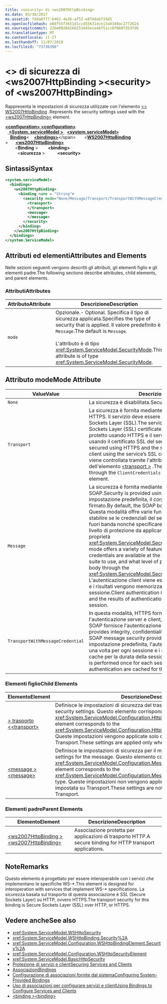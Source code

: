 ```yaml
---
title: <security> di <ws2007HttpBinding>
ms.date: 03/30/2017
ms.assetid: fdda0ff7-b462-4e26-af52-e87ddab71945
ms.openlocfilehash: e88f55f3651d1ccd55631dce13a0349ac2772624
ms.sourcegitcommit: 22be09204266253d45ece46f51cc6f080f2b3fd6
ms.translationtype: MT
ms.contentlocale: it-IT
ms.lasthandoff: 11/07/2019
ms.locfileid: "73736398"
---
```

# <a name="security-of-ws2007httpbinding"></a><span data-ttu-id="ee2df-102">\<> di sicurezza di \<ws2007HttpBinding ></span><span class="sxs-lookup"><span data-stu-id="ee2df-102">\<security> of \<ws2007HttpBinding></span></span>
<span data-ttu-id="ee2df-103">Rappresenta le impostazioni di sicurezza utilizzate con l'elemento [\<> WS2007HttpBinding](ws2007httpbinding.md) .</span><span class="sxs-lookup"><span data-stu-id="ee2df-103">Represents the security settings used with the [\<ws2007HttpBinding>](ws2007httpbinding.md) element.</span></span>  
  
<span data-ttu-id="ee2df-104">[ **\<configuration>** ](../configuration-element.md)</span><span class="sxs-lookup"><span data-stu-id="ee2df-104">[**\<configuration>**](../configuration-element.md)</span></span>\
<span data-ttu-id="ee2df-105">&nbsp;&nbsp;[ **\<System. serviceModel >** ](system-servicemodel.md)</span><span class="sxs-lookup"><span data-stu-id="ee2df-105">&nbsp;&nbsp;[**\<system.serviceModel>**](system-servicemodel.md)</span></span>\
<span data-ttu-id="ee2df-106">&nbsp;&nbsp;&nbsp;&nbsp;[**Binding**](bindings.md)\<</span><span class="sxs-lookup"><span data-stu-id="ee2df-106">&nbsp;&nbsp;&nbsp;&nbsp;[**\<bindings>**](bindings.md)\</span></span>
<span data-ttu-id="ee2df-107">&nbsp;&nbsp;&nbsp;&nbsp;&nbsp;&nbsp;\<[**WS2007HttpBinding**](ws2007httpbinding.md) ></span><span class="sxs-lookup"><span data-stu-id="ee2df-107">&nbsp;&nbsp;&nbsp;&nbsp;&nbsp;&nbsp;[**\<ws2007HttpBinding>**](ws2007httpbinding.md)</span></span>\
<span data-ttu-id="ee2df-108">&nbsp;&nbsp;&nbsp;&nbsp;&nbsp;&nbsp;&nbsp;&nbsp;\<**Binding** ></span><span class="sxs-lookup"><span data-stu-id="ee2df-108">&nbsp;&nbsp;&nbsp;&nbsp;&nbsp;&nbsp;&nbsp;&nbsp;**\<binding>**</span></span>\
<span data-ttu-id="ee2df-109">&nbsp;&nbsp;&nbsp;&nbsp;&nbsp;&nbsp;&nbsp;&nbsp;&nbsp;&nbsp;\<**sicurezza** ></span><span class="sxs-lookup"><span data-stu-id="ee2df-109">&nbsp;&nbsp;&nbsp;&nbsp;&nbsp;&nbsp;&nbsp;&nbsp;&nbsp;&nbsp;**\<security>**</span></span>  
  
## <a name="syntax"></a><span data-ttu-id="ee2df-110">Sintassi</span><span class="sxs-lookup"><span data-stu-id="ee2df-110">Syntax</span></span>  
  
```xml  
<system.serviceModel>
  <bindings>
    <ws2007HttpBinding>
      <binding name = "String">
        <security mode="None/Message/Transport/TransportWithMessageCredential">
          <transport>
          </transport>
          <message>
          </message>
        </security>
      </binding>
    </ws2007HttpBinding>
  </bindings>
</system.ServiceModel>
```  
  
## <a name="attributes-and-elements"></a><span data-ttu-id="ee2df-111">Attributi ed elementi</span><span class="sxs-lookup"><span data-stu-id="ee2df-111">Attributes and Elements</span></span>  
 <span data-ttu-id="ee2df-112">Nelle sezioni seguenti vengono descritti gli attributi, gli elementi figlio e gli elementi padre.</span><span class="sxs-lookup"><span data-stu-id="ee2df-112">The following sections describe attributes, child elements, and parent elements.</span></span>  
  
### <a name="attributes"></a><span data-ttu-id="ee2df-113">Attributi</span><span class="sxs-lookup"><span data-stu-id="ee2df-113">Attributes</span></span>  
  
|<span data-ttu-id="ee2df-114">Attributo</span><span class="sxs-lookup"><span data-stu-id="ee2df-114">Attribute</span></span>|<span data-ttu-id="ee2df-115">Descrizione</span><span class="sxs-lookup"><span data-stu-id="ee2df-115">Description</span></span>|  
|---------------|-----------------|  
|`mode`|<span data-ttu-id="ee2df-116">Opzionale.</span><span class="sxs-lookup"><span data-stu-id="ee2df-116">-   Optional.</span></span> <span data-ttu-id="ee2df-117">Specifica il tipo di sicurezza applicata.</span><span class="sxs-lookup"><span data-stu-id="ee2df-117">Specifies the type of security that is applied.</span></span> <span data-ttu-id="ee2df-118">Il valore predefinito è `Message`.</span><span class="sxs-lookup"><span data-stu-id="ee2df-118">The default is `Message`.</span></span><br /><br /> <span data-ttu-id="ee2df-119">L'attributo è di tipo <xref:System.ServiceModel.SecurityMode>.</span><span class="sxs-lookup"><span data-stu-id="ee2df-119">This attribute is of type <xref:System.ServiceModel.SecurityMode>.</span></span>|  
  
## <a name="mode-attribute"></a><span data-ttu-id="ee2df-120">Attributo mode</span><span class="sxs-lookup"><span data-stu-id="ee2df-120">Mode Attribute</span></span>  
  
|<span data-ttu-id="ee2df-121">Value</span><span class="sxs-lookup"><span data-stu-id="ee2df-121">Value</span></span>|<span data-ttu-id="ee2df-122">Descrizione</span><span class="sxs-lookup"><span data-stu-id="ee2df-122">Description</span></span>|  
|-----------|-----------------|  
|`None`|<span data-ttu-id="ee2df-123">La sicurezza è disabilitata.</span><span class="sxs-lookup"><span data-stu-id="ee2df-123">Security is disabled.</span></span>|  
|`Transport`|<span data-ttu-id="ee2df-124">La sicurezza è fornita mediante HTTPS.</span><span class="sxs-lookup"><span data-stu-id="ee2df-124">Security is provided using HTTPS.</span></span> <span data-ttu-id="ee2df-125">Il servizio deve essere configurato con certificati Secure Sockets Layer (SSL).</span><span class="sxs-lookup"><span data-stu-id="ee2df-125">The service must be configured with Secure Sockets Layer (SSL) certificates.</span></span> <span data-ttu-id="ee2df-126">Il messaggio è interamente protetto usando HTTPS e il servizio viene autenticato dal client usando il certificato SSL del servizio.</span><span class="sxs-lookup"><span data-stu-id="ee2df-126">The message is entirely secured using HTTPS and the service is authenticated by the client using the service’s SSL certificate.</span></span> <span data-ttu-id="ee2df-127">L'autenticazione client viene controllata tramite l'attributo `ClientCredentials` dell'elemento [\<transport >](transport-of-ws2007httpbinding.md) .</span><span class="sxs-lookup"><span data-stu-id="ee2df-127">The client authentication is controlled through the `ClientCredentials` attribute of the [\<transport>](transport-of-ws2007httpbinding.md) element.</span></span>|  
|`Message`|<span data-ttu-id="ee2df-128">La sicurezza è fornita mediante la sicurezza dei messaggi SOAP.</span><span class="sxs-lookup"><span data-stu-id="ee2df-128">Security is provided using SOAP message security.</span></span> <span data-ttu-id="ee2df-129">Per impostazione predefinita, il corpo SOAP viene crittografato e firmato.</span><span class="sxs-lookup"><span data-stu-id="ee2df-129">By default, the SOAP body is encrypted and signed.</span></span> <span data-ttu-id="ee2df-130">Questa modalità offre varie funzionalità: è ad esempio possibile stabilire se le credenziali del servizio sono disponibili per i client fuori banda nonché specificare il gruppo di algoritmi da usare e il livello di protezione da applicare al corpo del messaggio tramite la proprietà <xref:System.ServiceModel.Security.SecurityMessageProperty>.</span><span class="sxs-lookup"><span data-stu-id="ee2df-130">This mode offers a variety of features, such as whether the service credentials are available at the client out of band, the algorithm suite to use, and what level of protection to apply to the message body through the <xref:System.ServiceModel.Security.SecurityMessageProperty>.</span></span> <span data-ttu-id="ee2df-131">L'autenticazione client viene eseguita una volta per ogni sessione e i risultati vengono memorizzati nella cache per la durata della sessione.</span><span class="sxs-lookup"><span data-stu-id="ee2df-131">Client authentication is performed once for each session and the results of authentication are cached for the duration of the session.</span></span>|  
|`TransportWithMessageCredential`|<span data-ttu-id="ee2df-132">In questa modalità, HTTPS fornisce l'integrità, la riservatezza e l'autenticazione server e client, mentre la sicurezza dei messaggi SOAP fornisce l'autenticazione client.</span><span class="sxs-lookup"><span data-stu-id="ee2df-132">In this mode, HTTPS provides integrity, confidentiality, and server authentication, and SOAP message security provides client authentication.</span></span> <span data-ttu-id="ee2df-133">Per impostazione predefinita, l'autenticazione client viene eseguita una volta per ogni sessione e i risultati vengono memorizzati nella cache per la durata della sessione.</span><span class="sxs-lookup"><span data-stu-id="ee2df-133">By default, client authentication is performed once for each session and the results of authentication are cached for the duration of the session.</span></span>|  
  
### <a name="child-elements"></a><span data-ttu-id="ee2df-134">Elementi figlio</span><span class="sxs-lookup"><span data-stu-id="ee2df-134">Child Elements</span></span>  
  
|<span data-ttu-id="ee2df-135">Elemento</span><span class="sxs-lookup"><span data-stu-id="ee2df-135">Element</span></span>|<span data-ttu-id="ee2df-136">Descrizione</span><span class="sxs-lookup"><span data-stu-id="ee2df-136">Description</span></span>|  
|-------------|-----------------|  
|[<span data-ttu-id="ee2df-137">> trasporto \<</span><span class="sxs-lookup"><span data-stu-id="ee2df-137">\<transport></span></span>](transport-of-ws2007httpbinding.md)|<span data-ttu-id="ee2df-138">Definisce le impostazioni di sicurezza del trasporto.</span><span class="sxs-lookup"><span data-stu-id="ee2df-138">Defines the transport security settings.</span></span> <span data-ttu-id="ee2df-139">Questo elemento corrisponde al tipo <xref:System.ServiceModel.Configuration.HttpTransportSecurityElement>.</span><span class="sxs-lookup"><span data-stu-id="ee2df-139">This element corresponds to the <xref:System.ServiceModel.Configuration.HttpTransportSecurityElement> type.</span></span> <span data-ttu-id="ee2df-140">Queste impostazioni vengono applicate solo quando la modalità è impostata su Transport.</span><span class="sxs-lookup"><span data-stu-id="ee2df-140">These settings are applied only when the mode is set to Transport.</span></span>|  
|[<span data-ttu-id="ee2df-141">\<message ></span><span class="sxs-lookup"><span data-stu-id="ee2df-141">\<message></span></span>](message-of-ws2007httpbinding.md)|<span data-ttu-id="ee2df-142">Definisce le impostazioni di sicurezza per il messaggio.</span><span class="sxs-lookup"><span data-stu-id="ee2df-142">Defines the security settings for the message.</span></span> <span data-ttu-id="ee2df-143">Questo elemento corrisponde al tipo <xref:System.ServiceModel.Configuration.MessageSecurityOverHttpElement>.</span><span class="sxs-lookup"><span data-stu-id="ee2df-143">This element corresponds to the <xref:System.ServiceModel.Configuration.MessageSecurityOverHttpElement> type.</span></span> <span data-ttu-id="ee2df-144">Queste impostazioni non vengono applicate quando la modalità è impostata su Transport.</span><span class="sxs-lookup"><span data-stu-id="ee2df-144">These settings are not applied when the mode is set to Transport.</span></span>|  
  
### <a name="parent-elements"></a><span data-ttu-id="ee2df-145">Elementi padre</span><span class="sxs-lookup"><span data-stu-id="ee2df-145">Parent Elements</span></span>  
  
|<span data-ttu-id="ee2df-146">Elemento</span><span class="sxs-lookup"><span data-stu-id="ee2df-146">Element</span></span>|<span data-ttu-id="ee2df-147">Descrizione</span><span class="sxs-lookup"><span data-stu-id="ee2df-147">Description</span></span>|  
|-------------|-----------------|  
|[<span data-ttu-id="ee2df-148">\<ws2007HttpBinding ></span><span class="sxs-lookup"><span data-stu-id="ee2df-148">\<ws2007HttpBinding></span></span>](ws2007httpbinding.md)|<span data-ttu-id="ee2df-149">Associazione protetta per applicazioni di trasporto HTTP.</span><span class="sxs-lookup"><span data-stu-id="ee2df-149">A secure binding for HTTP transport applications.</span></span>|  
  
## <a name="remarks"></a><span data-ttu-id="ee2df-150">Note</span><span class="sxs-lookup"><span data-stu-id="ee2df-150">Remarks</span></span>  
 <span data-ttu-id="ee2df-151">Questo elemento è progettato per essere interoperabile con i servizi che implementano le specifiche WS-\*.</span><span class="sxs-lookup"><span data-stu-id="ee2df-151">This element is designed for interoperation with services that implement WS-\* specifications.</span></span> <span data-ttu-id="ee2df-152">La sicurezza basata sul trasporto di questa associazione è SSL (Secure Sockets Layer) su HTTP, ovvero HTTPS.</span><span class="sxs-lookup"><span data-stu-id="ee2df-152">The transport security for this binding is Secure Sockets Layer (SSL) over HTTP, or HTTPS.</span></span>  
  
## <a name="see-also"></a><span data-ttu-id="ee2df-153">Vedere anche</span><span class="sxs-lookup"><span data-stu-id="ee2df-153">See also</span></span>

- <xref:System.ServiceModel.WSHttpSecurity>
- <xref:System.ServiceModel.WSHttpBinding.Security%2A>
- <xref:System.ServiceModel.Configuration.WSHttpBindingElement.Security%2A>
- <xref:System.ServiceModel.Configuration.WSHttpSecurityElement>
- <xref:System.ServiceModel.BasicHttpSecurity>
- [<span data-ttu-id="ee2df-154">Protezione di servizi e client</span><span class="sxs-lookup"><span data-stu-id="ee2df-154">Securing Services and Clients</span></span>](../../../wcf/feature-details/securing-services-and-clients.md)
- [<span data-ttu-id="ee2df-155">Associazioni</span><span class="sxs-lookup"><span data-stu-id="ee2df-155">Bindings</span></span>](../../../wcf/bindings.md)
- [<span data-ttu-id="ee2df-156">Configurazione di associazioni fornite dal sistema</span><span class="sxs-lookup"><span data-stu-id="ee2df-156">Configuring System-Provided Bindings</span></span>](../../../wcf/feature-details/configuring-system-provided-bindings.md)
- [<span data-ttu-id="ee2df-157">Uso di associazioni per configurare servizi e client</span><span class="sxs-lookup"><span data-stu-id="ee2df-157">Using Bindings to Configure Services and Clients</span></span>](../../../wcf/using-bindings-to-configure-services-and-clients.md)
- [<span data-ttu-id="ee2df-158">\<binding ></span><span class="sxs-lookup"><span data-stu-id="ee2df-158">\<binding></span></span>](bindings.md)
